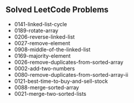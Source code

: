 ## Solved LeetCode Problems
- 0141-linked-list-cycle
- 0189-rotate-array
- 0206-reverse-linked-list
- 0027-remove-element
- 0908-middle-of-the-linked-list
- 0169-majority-element
- 0026-remove-duplicates-from-sorted-array
- 0002-add-two-numbers
- 0080-remove-duplicates-from-sorted-array-ii
- 0121-best-time-to-buy-and-sell-stock
- 0088-merge-sorted-array
- 0021-merge-two-sorted-lists
